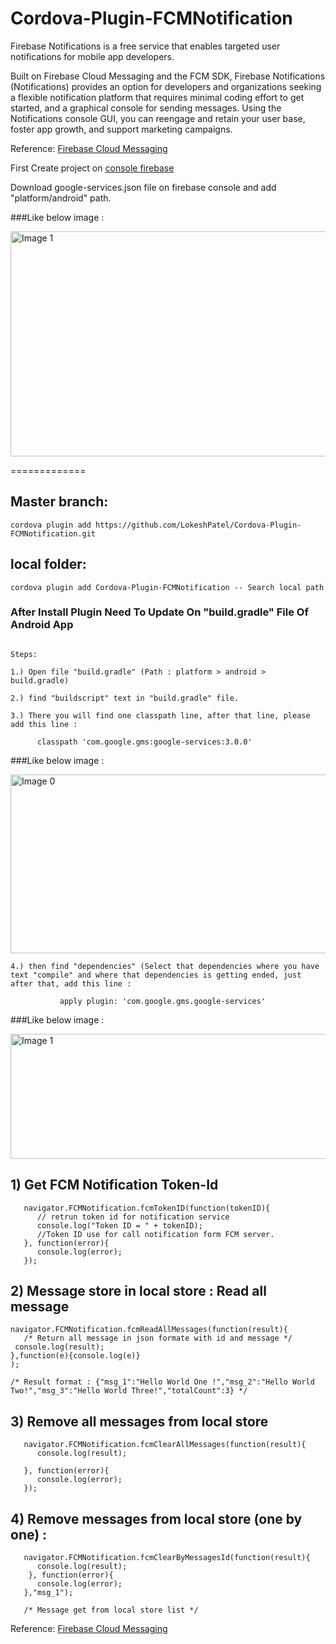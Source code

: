 # Cordova-Plugin-FCMNotification

Firebase Notifications is a free service that enables targeted user notifications for mobile app developers.

Built on Firebase Cloud Messaging and the FCM SDK, Firebase Notifications (Notifications) provides an option for developers and organizations seeking a flexible notification platform that requires minimal coding effort to get started, and a graphical console for sending messages. Using the Notifications console GUI, you can reengage and retain your user base, foster app growth, and support marketing campaigns.

Reference: [Firebase Cloud Messaging](https://firebase.google.com/docs/notifications/)

First Create project on [console firebase](https://console.firebase.google.com/)

Download google-services.json file on firebase console and add "platform/android" path.

###Like below image :

<img src="https://dl.dropboxusercontent.com/s/l5xw8890243805h/3.png?dl=0" alt="Image 1" width="750" height="360">

=============

## Master branch:

 ```
cordova plugin add https://github.com/LokeshPatel/Cordova-Plugin-FCMNotification.git
 ```
## local folder:

 ```
cordova plugin add Cordova-Plugin-FCMNotification -- Search local path

```

### After Install Plugin Need To Update On "build.gradle" File Of Android App
```

Steps:

1.) Open file "build.gradle" (Path : platform > android > build.gradle)

2.) find "buildscript" text in "build.gradle" file.

3.) There you will find one classpath line, after that line, please add this line :

      classpath 'com.google.gms:google-services:3.0.0'

```
###Like below image :

<img src="https://dl.dropboxusercontent.com/s/sa0xmdh3b1e8b8j/1.png?dl=0" alt="Image 0" width="836" height="286">

```
4.) then find "dependencies" (Select that dependencies where you have text "compile" and where that dependencies is getting ended, just after that, add this line :

           apply plugin: 'com.google.gms.google-services'
```
###Like below image :

<img src="https://dl.dropboxusercontent.com/s/nsqyjmpwx6kzniw/2.png?dl=0" alt="Image 1" width="800" height="200">

## 1) Get FCM Notification Token-Id
  ```
     navigator.FCMNotification.fcmTokenID(function(tokenID){
        // retrun token id for notification service
        console.log("Token ID = " + tokenID);
        //Token ID use for call notification form FCM server.
     }, function(error){
        console.log(error);
     });
```

## 2) Message store in local store : Read all message  
  ```
 navigator.FCMNotification.fcmReadAllMessages(function(result){
     /* Return all message in json formate with id and message */
   console.log(result);
 },function(e){console.log(e)}
 );

 /* Result format : {"msg_1":"Hello World One !","msg_2":"Hello World Two!","msg_3":"Hello World Three!","totalCount":3} */
```

## 3) Remove all messages from local store  
  ```
     navigator.FCMNotification.fcmClearAllMessages(function(result){
        console.log(result);

     }, function(error){
        console.log(error);
     });
```

## 4) Remove messages from local store (one by one) :
  ```
     navigator.FCMNotification.fcmClearByMessagesId(function(result){
        console.log(result);
      }, function(error){
        console.log(error);
     },"msg_1");
     
     /* Message get from local store list */
```

Reference: [Firebase Cloud Messaging](https://firebase.google.com/docs/notifications/)
